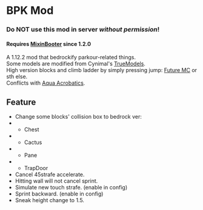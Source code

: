 # BPK Mod
### Do **NOT** use this mod in server *without permission*!
#### **Requires [MixinBooter](https://github.com/CleanroomMC/MixinBooter) since 1.2.0**
A 1.12.2 mod that bedrockify parkour-related things.\
Some models are modified from Cynimal's [TrueModels](https://www.curseforge.com/minecraft/texture-packs/truemodels).\
High version blocks and climb ladder by simply pressing jump: [Future MC](https://github.com/thedarkcolour/Future-MC) or sth else.\
Conflicts with [Aqua Acrobatics](https://github.com/embeddedt/aquaacrobatics).
## Feature
- Change some blocks' collision box to bedrock ver:
- - Chest
- - Cactus
- - Pane
- - TrapDoor
- Cancel 45strafe accelerate.
- Hitting wall will not cancel sprint.
- Simulate new touch strafe. (enable in config)
- Sprint backward. (enable in config)
- Sneak height change to 1.5.